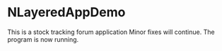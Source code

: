 # NLayeredAppDemo
This is a stock tracking forum application Minor fixes will continue. The program is now running.
